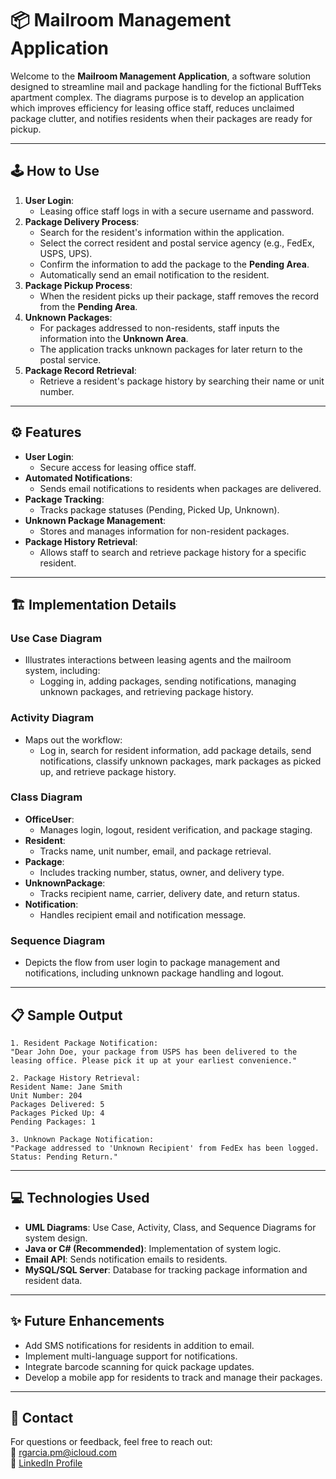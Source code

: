 # 📦 Mailroom Management Application

Welcome to the **Mailroom Management Application**, a software solution designed to streamline mail and package handling for the fictional BuffTeks apartment complex. The diagrams purpose is to develop an application which improves efficiency for leasing office staff, reduces unclaimed package clutter, and notifies residents when their packages are ready for pickup.

---

## 🕹️ **How to Use**
1. **User Login**:
   - Leasing office staff logs in with a secure username and password.
2. **Package Delivery Process**:
   - Search for the resident's information within the application.
   - Select the correct resident and postal service agency (e.g., FedEx, USPS, UPS).
   - Confirm the information to add the package to the **Pending Area**.
   - Automatically send an email notification to the resident.
3. **Package Pickup Process**:
   - When the resident picks up their package, staff removes the record from the **Pending Area**.
4. **Unknown Packages**:
   - For packages addressed to non-residents, staff inputs the information into the **Unknown Area**.
   - The application tracks unknown packages for later return to the postal service.
5. **Package Record Retrieval**:
   - Retrieve a resident's package history by searching their name or unit number.

---

## ⚙️ **Features**
- **User Login**:
  - Secure access for leasing office staff.
- **Automated Notifications**:
  - Sends email notifications to residents when packages are delivered.
- **Package Tracking**:
  - Tracks package statuses (Pending, Picked Up, Unknown).
- **Unknown Package Management**:
  - Stores and manages information for non-resident packages.
- **Package History Retrieval**:
  - Allows staff to search and retrieve package history for a specific resident.

---

## 🏗️ **Implementation Details**
### **Use Case Diagram**
- Illustrates interactions between leasing agents and the mailroom system, including:
  - Logging in, adding packages, sending notifications, managing unknown packages, and retrieving package history.

### **Activity Diagram**
- Maps out the workflow:
  - Log in, search for resident information, add package details, send notifications, classify unknown packages, mark packages as picked up, and retrieve package history.

### **Class Diagram**
- **OfficeUser**:
  - Manages login, logout, resident verification, and package staging.
- **Resident**:
  - Tracks name, unit number, email, and package retrieval.
- **Package**:
  - Includes tracking number, status, owner, and delivery type.
- **UnknownPackage**:
  - Tracks recipient name, carrier, delivery date, and return status.
- **Notification**:
  - Handles recipient email and notification message.

### **Sequence Diagram**
- Depicts the flow from user login to package management and notifications, including unknown package handling and logout.

---

## 📋 **Sample Output**
```text
1. Resident Package Notification:
"Dear John Doe, your package from USPS has been delivered to the leasing office. Please pick it up at your earliest convenience."

2. Package History Retrieval:
Resident Name: Jane Smith  
Unit Number: 204  
Packages Delivered: 5  
Packages Picked Up: 4  
Pending Packages: 1  

3. Unknown Package Notification:
"Package addressed to 'Unknown Recipient' from FedEx has been logged. Status: Pending Return."
```
---

## 💻 **Technologies Used**
- **UML Diagrams**: Use Case, Activity, Class, and Sequence Diagrams for system design.  
- **Java or C# (Recommended)**: Implementation of system logic.  
- **Email API**: Sends notification emails to residents.  
- **MySQL/SQL Server**: Database for tracking package information and resident data.  

---

## ✨ **Future Enhancements**
- Add SMS notifications for residents in addition to email.  
- Implement multi-language support for notifications.  
- Integrate barcode scanning for quick package updates.  
- Develop a mobile app for residents to track and manage their packages.  

---

## 📧 **Contact**
For questions or feedback, feel free to reach out:  
📧 [rgarcia.pm@icloud.com](mailto:rgarcia.pm@icloud.com)  
🔗 [LinkedIn Profile](https://www.linkedin.com/in/rg-garcia)  
